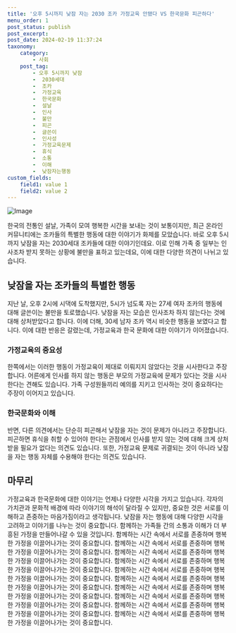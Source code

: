 ```yaml
---
title: '오후 5시까지 낮잠 자는 2030 조카 가정교육 안됐다 VS 한국문화 피곤하다'
menu_order: 1
post_status: publish
post_excerpt: 
post_date: 2024-02-19 11:37:24
taxonomy:
    category:
        - 사회
    post_tag:
        - 오후 5시까지 낮잠
        -  2030세대
        -  조카
        -  가정교육
        -  한국문화
        -  설날
        -  인사
        -  불만
        -  피곤
        -  글쓴이
        -  인사성
        -  가정교육문제
        -  휴식
        -  소통
        -  이해
        -  낮잠자는행동
custom_fields:
    field1: value 1
    field2: value 2
---
```


![Image](https://imgnews.pstatic.net/image/277/2024/02/12/0005378744_001_20240213085605698.jpg?type=w647)

한국의 전통인 설날, 가족이 모여 행복한 시간을 보내는 것이 보통이지만, 최근 온라인 커뮤니티에는 조카들의 특별한 행동에 대한 이야기가 화제를 모았습니다. 바로 오후 5시까지 낮잠을 자는 2030세대 조카들에 대한 이야기인데요. 이로 인해 가족 중 일부는 인사조차 받지 못하는 상황에 불만을 표하고 있는데요, 이에 대한 다양한 의견이 나뉘고 있습니다.
## 낮잠을 자는 조카들의 특별한 행동
지난 날, 오후 2시에 시댁에 도착했지만, 5시가 넘도록 자는 27세 여자 조카의 행동에 대해 글쓴이는 불만을 토로했습니다. 낮잠을 자는 모습은 인사조차 하지 않는다는 것에 대해 상처받았다고 합니다. 이에 더해, 30세 남자 조카 역시 비슷한 행동을 보였다고 합니다. 이에 대한 반응은 갈렸는데, 가정교육과 한국 문화에 대한 이야기가 이어졌습니다.
### 가정교육의 중요성
한쪽에서는 이러한 행동이 가정교육이 제대로 이뤄지지 않았다는 것을 시사한다고 주장합니다. 어른에게 인사를 하지 않는 행동은 부모의 가정교육에 문제가 있다는 것을 시사한다는 견해도 있습니다. 가족 구성원들끼리 예의를 지키고 인사하는 것이 중요하다는 주장이 이어지고 있습니다.
### 한국문화와 이해
반면, 다른 의견에서는 단순히 피곤해서 낮잠을 자는 것이 문제가 아니라고 주장합니다. 피곤하면 휴식을 취할 수 있어야 한다는 관점에서 인사를 받지 않는 것에 대해 크게 상처받을 필요가 없다는 의견도 있습니다. 또한, 가정교육 문제로 귀결되는 것이 아니라 낮잠을 자는 행동 자체를 수용해야 한다는 의견도 있습니다.
## 마무리
가정교육과 한국문화에 대한 이야기는 언제나 다양한 시각을 가지고 있습니다. 각자의 가치관과 문화적 배경에 따라 이야기의 해석이 달라질 수 있지만, 중요한 것은 서로를 이해하고 존중하는 마음가짐이라고 생각됩니다. 낮잠을 자는 행동에 대해 다양한 시각을 고려하고 이야기를 나누는 것이 중요합니다. 함께하는 가족들 간의 소통과 이해가 더 부흥된 가정을 만들어나갈 수 있을 것입니다. 함께하는 시간 속에서 서로를 존중하며 행복한 가정을 이끌어나가는 것이 중요합니다. 함께하는 시간 속에서 서로를 존중하며 행복한 가정을 이끌어나가는 것이 중요합니다. 함께하는 시간 속에서 서로를 존중하며 행복한 가정을 이끌어나가는 것이 중요합니다. 함께하는 시간 속에서 서로를 존중하며 행복한 가정을 이끌어나가는 것이 중요합니다. 함께하는 시간 속에서 서로를 존중하며 행복한 가정을 이끌어나가는 것이 중요합니다. 함께하는 시간 속에서 서로를 존중하며 행복한 가정을 이끌어나가는 것이 중요합니다. 함께하는 시간 속에서 서로를 존중하며 행복한 가정을 이끌어나가는 것이 중요합니다. 함께하는 시간 속에서 서로를 존중하며 행복한 가정을 이끌어나가는 것이 중요합니다. 함께하는 시간 속에서 서로를 존중하며 행복한 가정을 이끌어나가는 것이 중요합니다. 함께하는 시간 속에서 서로를 존중하며 행복한 가정을 이끌어나가는 것이 중요합니다. 
